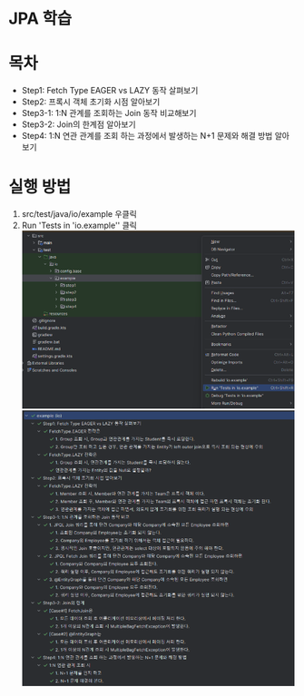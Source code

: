 JPA 학습
===
# 목차
- Step1: Fetch Type EAGER vs LAZY 동작 살펴보기
- Step2: 프록시 객체 초기화 시점 알아보기
- Step3-1: 1:N 관계를 조회하는 Join 동작 비교해보기
- Step3-2: Join의 한계점 알아보기
- Step4: 1:N 연관 관계를 조회 하는 과정에서 발생하는 N+1 문제와 해결 방법 알아보기

# 실행 방법
1. src/test/java/io/example 우클릭
2. Run 'Tests in 'io.example'' 클릭
![img.png](images/test_target_pakage.png)
![img_1.png](images/test_result.png)

